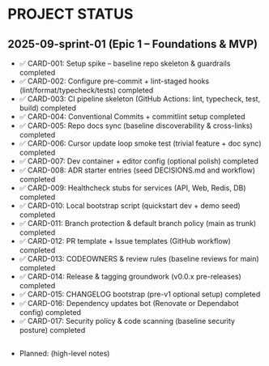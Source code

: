 # PROJECT STATUS

## 2025-09-sprint-01 (Epic 1 – Foundations & MVP)

- ✅ CARD-001: Setup spike – baseline repo skeleton & guardrails completed
- ✅ CARD-002: Configure pre-commit + lint-staged hooks (lint/format/typecheck/tests) completed
- ✅ CARD-003: CI pipeline skeleton (GitHub Actions: lint, typecheck, test, build) completed
- ✅ CARD-004: Conventional Commits + commitlint setup completed
- ✅ CARD-005: Repo docs sync (baseline discoverability & cross-links) completed
- ✅ CARD-006: Cursor update loop smoke test (trivial feature + doc sync) completed
- ✅ CARD-007: Dev container + editor config (optional polish) completed
- ✅ CARD-008: ADR starter entries (seed DECISIONS.md and workflow) completed
- ✅ CARD-009: Healthcheck stubs for services (API, Web, Redis, DB) completed
- ✅ CARD-010: Local bootstrap script (quickstart dev + demo seed) completed
- ✅ CARD-011: Branch protection & default branch policy (main as trunk) completed
- ✅ CARD-012: PR template + Issue templates (GitHub workflow) completed
- ✅ CARD-013: CODEOWNERS & review rules (baseline reviews for main) completed
- ✅ CARD-014: Release & tagging groundwork (v0.0.x pre-releases) completed
- ✅ CARD-015: CHANGELOG bootstrap (pre-v1 optional setup) completed
- ✅ CARD-016: Dependency updates bot (Renovate or Dependabot config) completed
- ✅ CARD-017: Security policy & code scanning (baseline security posture) completed

## <Future Sprint Placeholder>

- Planned: (high-level notes)
